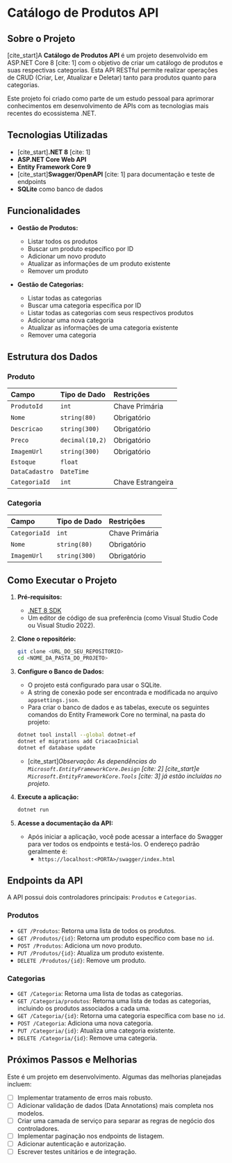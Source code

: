 # Catálogo de Produtos API

## Sobre o Projeto

[cite\_start]A **Catálogo de Produtos API** é um projeto desenvolvido em ASP.NET Core 8 [cite: 1] com o objetivo de criar um catálogo de produtos e suas respectivas categorias. Esta API RESTful permite realizar operações de CRUD (Criar, Ler, Atualizar e Deletar) tanto para produtos quanto para categorias.

Este projeto foi criado como parte de um estudo pessoal para aprimorar conhecimentos em desenvolvimento de APIs com as tecnologias mais recentes do ecossistema .NET.

## Tecnologias Utilizadas

- [cite\_start]**.NET 8** [cite: 1]
- **ASP.NET Core Web API**
- **Entity Framework Core 9**
- [cite\_start]**Swagger/OpenAPI** [cite: 1] para documentação e teste de endpoints
- **SQLite** como banco de dados

## Funcionalidades

- **Gestão de Produtos:**

  - Listar todos os produtos
  - Buscar um produto específico por ID
  - Adicionar um novo produto
  - Atualizar as informações de um produto existente
  - Remover um produto

- **Gestão de Categorias:**

  - Listar todas as categorias
  - Buscar uma categoria específica por ID
  - Listar todas as categorias com seus respectivos produtos
  - Adicionar uma nova categoria
  - Atualizar as informações de uma categoria existente
  - Remover uma categoria

## Estrutura dos Dados

### Produto

| Campo          | Tipo de Dado    | Restrições        |
| :------------- | :-------------- | :---------------- |
| `ProdutoId`    | `int`           | Chave Primária    |
| `Nome`         | `string(80)`    | Obrigatório       |
| `Descricao`    | `string(300)`   | Obrigatório       |
| `Preco`        | `decimal(10,2)` | Obrigatório       |
| `ImagemUrl`    | `string(300)`   | Obrigatório       |
| `Estoque`      | `float`         |                   |
| `DataCadastro` | `DateTime`      |                   |
| `CategoriaId`  | `int`           | Chave Estrangeira |

### Categoria

| Campo         | Tipo de Dado  | Restrições     |
| :------------ | :------------ | :------------- |
| `CategoriaId` | `int`         | Chave Primária |
| `Nome`        | `string(80)`  | Obrigatório    |
| `ImagemUrl`   | `string(300)` | Obrigatório    |

## Como Executar o Projeto

1.  **Pré-requisitos:**

    - [.NET 8 SDK](https://dotnet.microsoft.com/download/dotnet/8.0)
    - Um editor de código de sua preferência (como Visual Studio Code ou Visual Studio 2022).

2.  **Clone o repositório:**

    ```bash
    git clone <URL_DO_SEU_REPOSITORIO>
    cd <NOME_DA_PASTA_DO_PROJETO>
    ```

3.  **Configure o Banco de Dados:**

    - O projeto está configurado para usar o SQLite.
    - A string de conexão pode ser encontrada e modificada no arquivo `appsettings.json`.
    - Para criar o banco de dados e as tabelas, execute os seguintes comandos do Entity Framework Core no terminal, na pasta do projeto:

    <!-- end list -->

    ```bash
    dotnet tool install --global dotnet-ef
    dotnet ef migrations add CriacaoInicial
    dotnet ef database update
    ```

    - [cite\_start]_Observação: As dependências do `Microsoft.EntityFrameworkCore.Design` [cite: 2] [cite\_start]e `Microsoft.EntityFrameworkCore.Tools` [cite: 3] já estão incluídas no projeto._

4.  **Execute a aplicação:**

    ```bash
    dotnet run
    ```

5.  **Acesse a documentação da API:**

    - Após iniciar a aplicação, você pode acessar a interface do Swagger para ver todos os endpoints e testá-los. O endereço padrão geralmente é:
      - `https://localhost:<PORTA>/swagger/index.html`

## Endpoints da API

A API possui dois controladores principais: `Produtos` e `Categorias`.

### Produtos

- `GET /Produtos`: Retorna uma lista de todos os produtos.
- `GET /Produtos/{id}`: Retorna um produto específico com base no `id`.
- `POST /Produtos`: Adiciona um novo produto.
- `PUT /Produtos/{id}`: Atualiza um produto existente.
- `DELETE /Produtos/{id}`: Remove um produto.

### Categorias

- `GET /Categoria`: Retorna uma lista de todas as categorias.
- `GET /Categoria/produtos`: Retorna uma lista de todas as categorias, incluindo os produtos associados a cada uma.
- `GET /Categoria/{id}`: Retorna uma categoria específica com base no `id`.
- `POST /Categoria`: Adiciona uma nova categoria.
- `PUT /Categoria/{id}`: Atualiza uma categoria existente.
- `DELETE /Categoria/{id}`: Remove uma categoria.

## Próximos Passos e Melhorias

Este é um projeto em desenvolvimento. Algumas das melhorias planejadas incluem:

- [ ] Implementar tratamento de erros mais robusto.
- [ ] Adicionar validação de dados (Data Annotations) mais completa nos modelos.
- [ ] Criar uma camada de serviço para separar as regras de negócio dos controladores.
- [ ] Implementar paginação nos endpoints de listagem.
- [ ] Adicionar autenticação e autorização.
- [ ] Escrever testes unitários e de integração.
